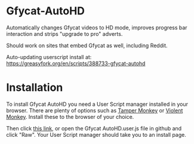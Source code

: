 # Gfycat-AutoHD
Automatically changes Gfycat videos to HD mode, improves progress bar interaction and strips "upgrade to pro" adverts.

Should work on sites that embed Gfycat as well, including Reddit.

Auto-updating userscript install at: https://greasyfork.org/en/scripts/388733-gfycat-autohd

# Installation
To install Gfycat AutoHD you need a User Script manager installed in your browser. There are plenty of options such as [Tamper Monkey](https://www.tampermonkey.net/) or [Violent Monkey](https://github.com/violentmonkey/violentmonkey). Install these to the browser of your choice.

Then click [this link](https://github.com/Invertex/Gfycat-AutoHD/raw/master/Gfycat%20AutoHD.user.js), or open the Gfycat AutoHD.user.js file in github and click "Raw". Your User Script manager should take you to an install page.
